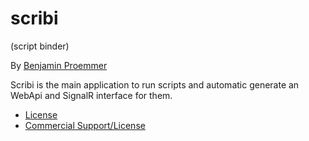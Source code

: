 # scribi
(script binder)

By [Benjamin Proemmer](https://github.com/proemmer)

Scribi is the main application to run scripts and automatic generate an WebApi and SignalR interface for them.

- [License](LICENSE.md)
- [Commercial Support/License](http://www.insite-gmbh.de/kontakt.html)
